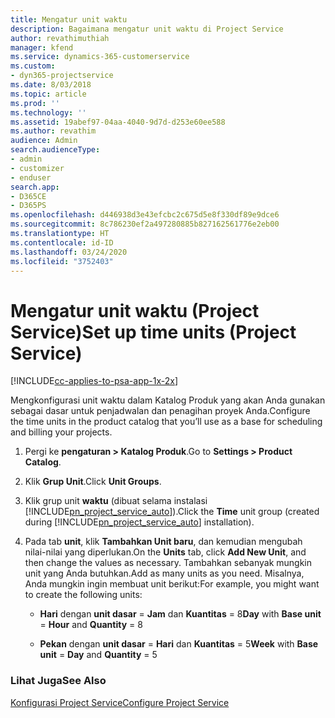 ```yaml
---
title: Mengatur unit waktu
description: Bagaimana mengatur unit waktu di Project Service
author: revathimuthiah
manager: kfend
ms.service: dynamics-365-customerservice
ms.custom:
- dyn365-projectservice
ms.date: 8/03/2018
ms.topic: article
ms.prod: ''
ms.technology: ''
ms.assetid: 19abef97-04aa-4040-9d7d-d253e60ee588
ms.author: revathim
audience: Admin
search.audienceType:
- admin
- customizer
- enduser
search.app:
- D365CE
- D365PS
ms.openlocfilehash: d446938d3e43efcbc2c675d5e8f330df89e9dce6
ms.sourcegitcommit: 8c786230ef2a497280885b827162561776e2eb00
ms.translationtype: HT
ms.contentlocale: id-ID
ms.lasthandoff: 03/24/2020
ms.locfileid: "3752403"
---
```

# <a name="set-up-time-units-project-service"></a><span data-ttu-id="eb130-103">Mengatur unit waktu (Project Service)</span><span class="sxs-lookup"><span data-stu-id="eb130-103">Set up time units (Project Service)</span></span>

[!INCLUDE[cc-applies-to-psa-app-1x-2x](../includes/cc-applies-to-psa-app-1x-2x.md)]

<span data-ttu-id="eb130-104">Mengkonfigurasi unit waktu dalam Katalog Produk yang akan Anda gunakan sebagai dasar untuk penjadwalan dan penagihan proyek Anda.</span><span class="sxs-lookup"><span data-stu-id="eb130-104">Configure the time units in the product catalog that you’ll use as a base for scheduling and billing your projects.</span></span>  
  
1. <span data-ttu-id="eb130-105">Pergi ke **pengaturan > Katalog Produk**.</span><span class="sxs-lookup"><span data-stu-id="eb130-105">Go to **Settings > Product Catalog**.</span></span>  
  
2. <span data-ttu-id="eb130-106">Klik **Grup Unit**.</span><span class="sxs-lookup"><span data-stu-id="eb130-106">Click **Unit Groups**.</span></span>  
  
3. <span data-ttu-id="eb130-107">Klik grup unit **waktu** (dibuat selama instalasi [!INCLUDE[pn_project_service_auto](../includes/pn-project-service-auto.md)]).</span><span class="sxs-lookup"><span data-stu-id="eb130-107">Click the **Time** unit group (created during [!INCLUDE[pn_project_service_auto](../includes/pn-project-service-auto.md)] installation).</span></span>  
  
4. <span data-ttu-id="eb130-108">Pada tab **unit**, klik **Tambahkan Unit baru**, dan kemudian mengubah nilai-nilai yang diperlukan.</span><span class="sxs-lookup"><span data-stu-id="eb130-108">On the **Units** tab, click **Add New Unit**, and then change the values as necessary.</span></span> <span data-ttu-id="eb130-109">Tambahkan sebanyak mungkin unit yang Anda butuhkan.</span><span class="sxs-lookup"><span data-stu-id="eb130-109">Add as many units as you need.</span></span> <span data-ttu-id="eb130-110">Misalnya, Anda mungkin ingin membuat unit berikut:</span><span class="sxs-lookup"><span data-stu-id="eb130-110">For example, you might want to create the following units:</span></span>  
  
   - <span data-ttu-id="eb130-111">**Hari** dengan **unit dasar** = **Jam** dan **Kuantitas** = 8</span><span class="sxs-lookup"><span data-stu-id="eb130-111">**Day** with **Base unit** = **Hour** and **Quantity** = 8</span></span>  
  
   - <span data-ttu-id="eb130-112">**Pekan** dengan **unit dasar** = **Hari** dan **Kuantitas** = 5</span><span class="sxs-lookup"><span data-stu-id="eb130-112">**Week** with **Base unit** = **Day** and **Quantity** = 5</span></span>  
  
### <a name="see-also"></a><span data-ttu-id="eb130-113">Lihat Juga</span><span class="sxs-lookup"><span data-stu-id="eb130-113">See Also</span></span>  
 [<span data-ttu-id="eb130-114">Konfigurasi Project Service</span><span class="sxs-lookup"><span data-stu-id="eb130-114">Configure Project Service</span></span>](../project-service/configure.md)
